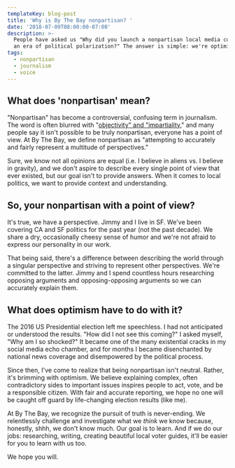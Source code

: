 ```yaml
---
templateKey: blog-post
title: 'Why is By The Bay nonpartisan? '
date: '2018-07-09T08:00:00-07:00'
description: >-
  People have asked us "Why did you launch a nonpartisan local media company in
  an era of political polarization?" The answer is simple: we're optimists.
tags:
  - nonpartisan
  - journalism
  - voice
---
```

## What does 'nonpartisan' mean?

"Nonpartisan" has become a controversial, confusing term in journalism. The word is often blurred with "[objectivity" and "impartiality](http://pressthink.org/2010/11/the-view-from-nowhere-questions-and-answers/)," and many people say it isn't possible to be truly nonpartisan, everyone has a point of view. At By The Bay, we define nonpartisan as "attempting to accurately and fairly represent a multitude of perspectives." 

Sure, we know not all opinions are equal (i.e. I believe in aliens vs. I believe in gravity), and we don't aspire to describe every single point of view that ever existed, but our goal isn't to provide answers. When it comes to local politics, we want to provide context and understanding. 

## So, your nonpartisan with a point of view? 

It's true, we have a perspective. Jimmy and I live in SF. We've been covering CA and SF politics for the past year (not the past decade). We share a dry, occasionally cheesy sense of humor and we're not afraid to express our personality in our work. 

That being said, there's a difference between describing the world through a singular perspective and striving to represent other perspectives. We're committed to the latter. Jimmy and I spend countless hours researching opposing arguments and opposing-opposing arguments so we can accurately explain them. 

## What does optimism have to do with it?

The 2016 US Presidential election left me speechless. I had not anticipated or understood the results. "How did I not see this coming?" I asked myself, "Why am I so shocked?" It became one of the many existential cracks in my social media echo chamber, and for months I became disenchanted by national news coverage and disempowered by the political process.  

Since then, I've come to realize that being nonpartisan isn't neutral. Rather, it's brimming with optimism. We believe explaining complex, often contradictory sides to important issues inspires people to act, vote, and be a responsible citizen. With fair and accurate reporting, we hope no one will be caught off guard by life-changing election results (like me).   

At By The Bay, we recognize the pursuit of truth is never-ending. We relentlessly challenge and investigate what we _think_ we know because, honestly, shhh, we don't know much. Our goal is to learn. And if we do our jobs: researching, writing, creating beautiful local voter guides, it'll be easier for you to learn with us too. 

We hope you will.
